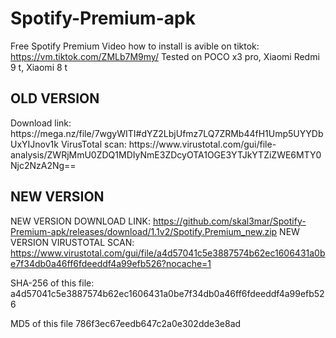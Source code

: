 # Spotify-Premium-apk
Free Spotify Premium 
Video how to install is avible on tiktok: https://vm.tiktok.com/ZMLb7M9my/
Tested on POCO x3 pro, Xiaomi Redmi 9 t, Xiaomi 8 t
<h2>OLD VERSION</h2>
Download link: https://mega.nz/file/7wgyWITI#dYZ2LbjUfmz7LQ7ZRMb44fH1Ump5UYYDbUxYIJnov1k
VirusTotal scan: https://www.virustotal.com/gui/file-analysis/ZWRjMmU0ZDQ1MDIyNmE3ZDcyOTA1OGE3YTJkYTZiZWE6MTY0Njc2NzA2Ng==


<h2>NEW VERSION</h2>

NEW VERSION DOWNLOAD LINK: https://github.com/skal3mar/Spotify-Premium-apk/releases/download/1.1v2/Spotify.Premium_new.zip
NEW VERSION VIRUSTOTAL SCAN: https://www.virustotal.com/gui/file/a4d57041c5e3887574b62ec1606431a0be7f34db0a46ff6fdeeddf4a99efb526?nocache=1

SHA-256 of this file: a4d57041c5e3887574b62ec1606431a0be7f34db0a46ff6fdeeddf4a99efb526
<p>MD5 of this file 786f3ec67eedb647c2a0e302dde3e8ad
